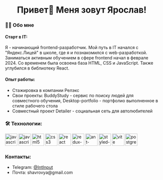 <h1 align="center">Привет👋 Меня зовут Ярослав!</h1>

###

<h3 align="left">👩‍💻  Обо мне</h3>
<h4 align="left">Старт в IT:</h4>
<p align="left">
  Я - начинающий frontend-разработчик. Мой путь в IT начался с "Яндекс.Лицей" в школе, где я и познакомился с web-разработкой. Заниматься активным обучением в сфере frontend начал в феврале 2024. Со временем была освоена база HTML, CSS и JavaScript. Также углубился в библиотеку React.
</p>
<h4 align="left">Опыт работы:</h3>
<ul align="left">
  <li>Стажировка в компании Релэкс</li>
  <li>Свои проекты: BuddyStudy - сервис по поиску людей для совместного обучения, Desktop-portfolio - портфолио выполненное в стиле рабочего стола</li>
  <li>Совместный проект Detailer - социальная сеть для автолюбителей</li>
</ul>

###

###

<h3 align="left">🛠 Технологии:</h3>

<div align="left">
  <img src="https://cdn.jsdelivr.net/gh/devicons/devicon/icons/javascript/javascript-original.svg" height="40" alt="javascript logo"  />
  <img src="https://cdn.jsdelivr.net/gh/devicons/devicon/icons/typescript/typescript-original.svg" height="40" alt="javascript logo"  />
  <img src="https://cdn.jsdelivr.net/gh/devicons/devicon/icons/html5/html5-original.svg" height="40" alt="html5 logo"  />
  <img src="https://cdn.jsdelivr.net/gh/devicons/devicon/icons/css3/css3-original.svg" height="40" alt="css3 logo"  />
  <img src="https://cdn.jsdelivr.net/gh/devicons/devicon/icons/react/react-original.svg" height="40" alt="react logo"  />
  <img src="https://cdn.jsdelivr.net/gh/devicons/devicon/icons/redux/redux-original.svg" height="40" alt="redux-toolkit logo"  />
  <img src="https://cdn.jsdelivr.net/gh/devicons/devicon/icons/antdesign/antdesign-original.svg" height="40" alt="ant-design logo"  />
  <img src="https://github.com/styled-components/brand/blob/master/styled-components.svg" height="40" alt="styled-components logo"  />
  <img src="https://skillicons.dev/icons?i=vite" height="40" alt="vite logo"  />
  <img src="https://skillicons.dev/icons?i=postgres" height="40" alt="postgresql logo"  />
</div>

###

###

<h3 align="left">Контакты:</h3>
<ul>
  <li>Telegram: <a href="https://t.me/IntInput">@IntInput</a></li>
  <li>Почта: shavrovya@gmail.com</li>
</ul>

###
